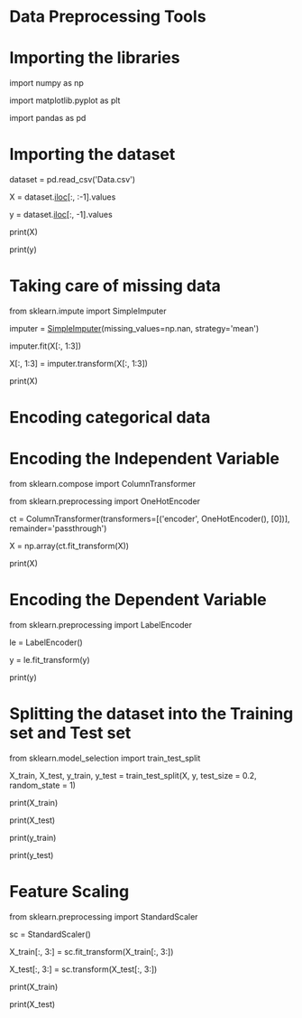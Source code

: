 # Data Preprocessing Tools

# Importing the libraries
import numpy as np

import matplotlib.pyplot as plt

import pandas as pd

# Importing the dataset
dataset = pd.read_csv('Data.csv')

X = dataset.[iloc](pandas/iloc.md)[:, :-1].values

y = dataset.[iloc](pandas/iloc.md)[:, -1].values

print(X)

print(y)

# Taking care of missing data
from sklearn.impute import SimpleImputer

imputer = [SimpleImputer](slearn/simpleimputer.md)(missing_values=np.nan, strategy='mean')

imputer.fit(X[:, 1:3])

X[:, 1:3] = imputer.transform(X[:, 1:3])

print(X)

# Encoding categorical data
# Encoding the Independent Variable
from sklearn.compose import ColumnTransformer

from sklearn.preprocessing import OneHotEncoder

ct = ColumnTransformer(transformers=[('encoder', OneHotEncoder(), [0])], remainder='passthrough')

X = np.array(ct.fit_transform(X))

print(X)

# Encoding the Dependent Variable
from sklearn.preprocessing import LabelEncoder

le = LabelEncoder()

y = le.fit_transform(y)

print(y)

# Splitting the dataset into the Training set and Test set
from sklearn.model_selection import train_test_split

X_train, X_test, y_train, y_test = train_test_split(X, y, test_size = 0.2, random_state = 1)

print(X_train)

print(X_test)

print(y_train)

print(y_test)

# Feature Scaling
from sklearn.preprocessing import StandardScaler

sc = StandardScaler()

X_train[:, 3:] = sc.fit_transform(X_train[:, 3:])

X_test[:, 3:] = sc.transform(X_test[:, 3:])

print(X_train)

print(X_test)